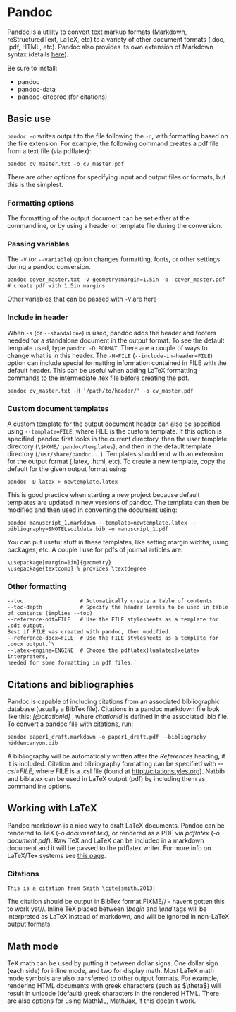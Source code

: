 # Pandoc

[Pandoc](http://johnmacfarlane.net/pandoc/) is a utility to
convert text markup formats (Markdown, reStructuredText, LaTeX, etc) to
a variety of other document formats (.doc, .pdf, HTML, etc). Pandoc also
provides its own extension of Markdown syntax (details
[here](http://johnmacfarlane.net/pandoc/README.html#pandocs-markdown)).

Be sure to install:

* pandoc
* pandoc-data
* pandoc-citeproc (for citations)

## Basic use

`pandoc -o` writes output to the file following the `-o`, with
formatting based on the file extension. For example, the following
command creates a pdf file from a text file (via pdflatex):

    pandoc cv_master.txt -o cv_master.pdf

There are other options for specifying input and output files or
formats, but this is the simplest.

### Formatting options

The formatting of the output document can be set either at the
commandline, or by using a header or template file during the
conversion.

### Passing variables

The `-V` (or `--variable`) option changes formatting, fonts, or other
settings during a pandoc conversion.

    pandoc cover_master.txt -V geometry:margin=1.5in -o  cover_master.pdf
    # create pdf with 1.5in margins

Other variables that can be passed with `-V` are
[here](http://johnmacfarlane.net/pandoc/README.html#templates)

### Include in header

When `-s` (or `--standalone`) is used, pandoc adds the header and footers
needed for a standalone document in the output format. To see the
default template used, type `pandoc -D FORMAT`. There are a couple of
ways to change what is in this header. The `-H=FILE`
(`--include-in-header=FILE`) option can include special formatting
information contained in FILE with the default header. This can be
useful when adding LaTeX formatting commands to the intermediate .tex
file before creating the pdf.

    pandoc cv_master.txt -H '/path/to/header/' -o cv_master.pdf

### Custom document templates

A custom template for the output document header can also be specified
using `--template=FILE`, where FILE is the custom template. If this
option is specified, pandoc first looks in the current directory, then
the user template directory (`\$HOME/.pandoc/templates`), and then in
the default template directory (`/usr/share/pandoc...`). Templates
should end with an extension for the output format (.latex, .html, etc).
To create a new template, copy the default for the given output format
using:

    pandoc -D latex > newtemplate.latex

This is good practice when starting a new project because default
templates are updated in new versions of pandoc. The template can then
be modified and then used in converting the document using:

    pandoc manuscript_1.markdown --template=newtemplate.latex --bibliography=SNOTELsoildata.bib -o manuscript_1.pdf

You can put useful stuff in these templates, like setting margin widths,
using packages, etc. A couple I use for pdfs of journal articles are:

    \usepackage[margin=1in]{geometry}
    \usepackage{textcomp} % provides \textdegree

### Other formatting

    --toc                  # Automatically create a table of contents
    --toc-depth            # Specify the header levels to be used in table of contents (implies --toc)
    --reference-odt=FILE   # Use the FILE stylesheets as a template for .odt output.
    Best if FILE was created with pandoc, then modified.
    --reference-docx=FILE  # Use the FILE stylesheets as a template for .docx output.`\
    --latex-engine=ENGINE  # Choose the pdflatex|lualatex|xelatex interpreters,
    needed for some formatting in pdf files.`

## Citations and bibliographies

Pandoc is capable of including citations from an associated
bibliographic database (usually a BibTex file). Citations in a pandoc
markdown file look like this: *\[@citationid\]* , where *citationid* is
defined in the associated .bib file. To convert a pandoc file with
citations, run:

    pandoc paper1_draft.markdown -o paper1_draft.pdf --bibliography hiddencanyon.bib

A bibliography will be automatically written after the *References*
heading, if it is included. Citation and bibliography formatting can be
specified with *--csl=FILE*, where FILE is a .csl file (found at
<http://citationstyles.org>). Natbib and biblatex can be used in LaTeX
output (pdf) by including them as commandline options.

## Working with LaTeX

Pandoc markdown is a nice way to draft LaTeX documents. Pandoc can be
rendered to TeX (*-o document.tex*), or rendered as a PDF via *pdflatex*
(*-o document.pdf*). Raw TeX and LaTeX can be included in a markdown
document and it will be passed to the pdflatex writer. For more info on
LaTeX/Tex systems see [this page](procedures:latextips).

### Citations

    This is a citation from Smith \cite{smith.2013}

The citation should be output in BibTex format FIXME// - havent gotten
this to work yet//. Inline TeX placed between *\\begin* and *\\end* tags
will be interpreted as LaTeX instead of markdown, and will be ignored in
non-LaTeX output formats.

## Math mode

TeX math can be used by putting it between dollar signs. One dollar sign
(each side) for inline mode, and two for display math. Most LaTeX math
mode symbols are also transferred to other output formats. For example,
rendering HTML documents with greek characters (such as \$\\theta\$)
will result in unicode (default) greek characters in the rendered HTML.
There are also options for using MathML, MathJax, if this doesn't work.
